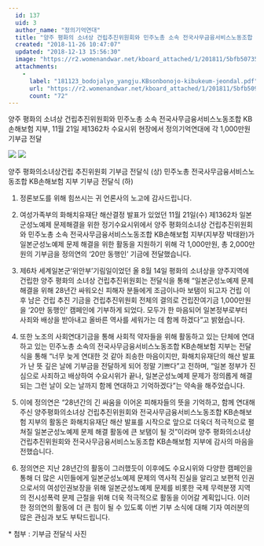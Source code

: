 ```yaml
---
  id: 137
  uid: 3
  author_name: "정의기억연대"
  title: "양주 평화의 소녀상 건립추진위원회와 민주노총 소속 전국사무금융서비스노동조합 KB손해보험 지부, 각 1,000만원 기부금 전달"
  created: "2018-11-26 10:47:07"
  updated: "2018-12-13 15:56:30"
  image: "https://r2.womenandwar.net/kboard_attached/1/201811/5bfb507359f827327401.jpg"
  attachments: 
    - 
      label: "181123_bodojalyo_yangju.KBsonbonojo-kibukeum-jeondal.pdf"
      url: "https://r2.womenandwar.net/kboard_attached/1/201811/5bfb509b3557a7306723.pdf"
      count: "72"
---
```

양주 평화의 소녀상 건립추진위원회와 민주노총 소속 전국사무금융서비스노동조합 KB손해보험 지부,
 11월 21일 제1362차 수요시위 현장에서 정의기억연대에 각 1,000만원 기부금 전달

 ![](https://r2.womenandwar.net/kboard_attached/1/201811/5bfb507359f827327401.jpg)
![](https://r2.womenandwar.net/kboard_attached/1/201811/5bfb5073a56857675930.jpg)

 
양주 평화의소녀상건립 추진위원회 기부금 전달식 (상)
민주노총 전국사무금융서비스노동조합 KB손해보험 지부 기부금 전달식 (하)





1. 정론보도를 위해 힘쓰시는 귀 언론사의 노고에 감사드립니다.

2. 여성가족부의 화해치유재단 해산결정 발표가 있었던 11월 21일(수) 제1362차 일본군성노예제 문제해결을 위한 정기수요시위에서 양주 평화의소녀상 건립추진위원회와 민주노총 소속 전국사무금융서비스노동조합 KB손해보험 지부(지부장 박태완)가 일본군성노예제 문제 해결을 위한 활동을 지원하기 위해 각 1,000만원, 총 2,000만원의 기부금을 정의연의 ‘20만 동행인’ 기금에 전달했습니다.
 
4. 제6차 세계일본군‘위안부’기림일이었던 올 8월 14일 평화의 소녀상을 양주지역에 건립한 양주 평화의 소녀상 건립추진위원회는 전달식을 통해 “일본군성노예제 문제 해결을 위해 28년간 싸워오신 피해자 분들에게 조금이나마 보탬이 되고자 건립 이후 남은 건립 추진 기금을 건립추진위원회 전체의 결의로 건립잔여기금 1,000만원을 ‘20만 동행인’ 캠페인에 기부하게 되었다. 모두가 한 마음되어 일본정부로부터 사죄와 배상을 받아내고 올바른 역사를 세워가는 데 함께 하겠다”고 밝혔습니다. 

5. 또한 노조의 사회연대기금을 통해 사회적 약자들을 위해 활동하고 있는 단체에 연대하고 있는 민주노총 소속의 전국사무금융서비스노동조합 KB손해보험 지부는 전달식을 통해 “너무 늦게 연대한 것 같아 죄송한 마음이지만, 화해치유재단의 해산 발표가 난 뜻 깊은 날에 기부금을 전달하게 되어 정말 기쁘다”고 전하며, “일본 정부가 진심으로 사죄하고 배상하여 수요시위가 끝나, 일본군성노예제 문제가 정의롭게 해결되는 그런 날이 오는 날까지 함께 연대하고 기억하겠다”는 약속을 해주었습니다. 

6. 이에 정의연은 “28년간의 긴 싸움을 이어온 피해자들의 뜻을 기억하고, 함께 연대해주신 양주평화의소녀상 건립추진위원회와 전국사무금융서비스노동조합 KB손해보험 지부의 활동은 화해치유재단 해산 발표를 시작으로 앞으로 더욱더 적극적으로 펼쳐질 일본군성노예제 문제 해결 활동에 큰 보탬이 될 것”이라며 양주 평화의소녀상 건립추진위원회와 전국사무금융서비스노동조합 KB손해보험 지부에 감사의 마음을 전했습니다.

7. 정의연은 지난 28년간의 활동이 그러했듯이 이후에도 수요시위와 다양한 캠페인을 통해 더 많은 시민들에게 일본군성노예제 문제의 역사적 진실을 알리고 보편적 인권으로서의 여성인권보장을 위해 일본군성노예제 문제를 비롯한 국제 무력분쟁 지역의 전시성폭력 문제 근절을 위해 더욱 적극적으로 활동을 이어갈 계획입니다. 이러한 정의연의 활동에 더 큰 힘이 될 수 있도록 이번 기부 소식에 대해 기자 여러분의 많은 관심과 보도 부탁드립니다. 

\* 첨부 : 기부금 전달식 사진